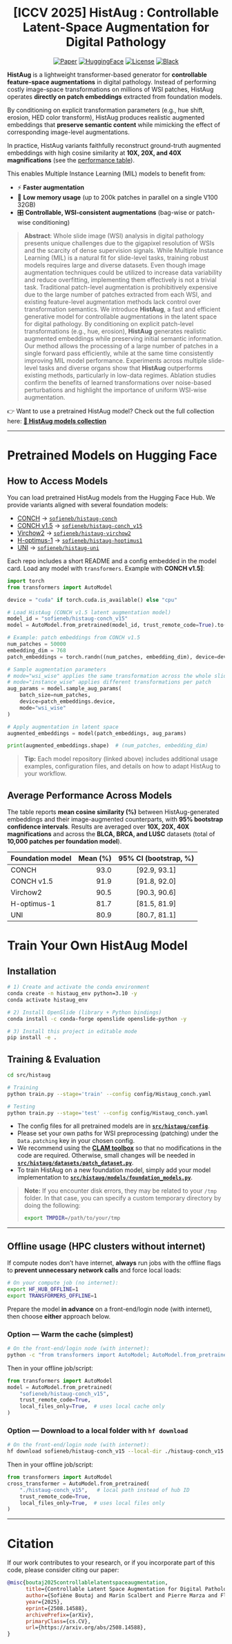 

<div align="center">
<h1>[ICCV 2025] HistAug : Controllable Latent-Space Augmentation for Digital Pathology</h1>
</div>

<div align="center">


[![Paper](https://img.shields.io/badge/HistAug-arXiv.2508.14588-purple.svg)](https://arxiv.org/abs/2508.14588)
[![HuggingFace](https://img.shields.io/badge/HuggingFace-page-yellow.svg)](https://huggingface.co/collections/sofieneb/histaug-models-68a334437f71d35c7037a54e)
[![License](https://img.shields.io/badge/License-CC%20BY%204.0-lightgrey.svg)](./LICENSE)
[![Black](https://img.shields.io/badge/code%20style-black-000000.svg)](https://black.readthedocs.io/en/stable/)
</div>

 
**HistAug** is a lightweight transformer-based generator for **controllable feature-space augmentations** in digital pathology. Instead of performing costly image-space transformations on millions of WSI patches, HistAug operates **directly on patch embeddings** extracted from foundation models.

By conditioning on explicit transformation parameters (e.g., hue shift, erosion, HED color transform), HistAug produces realistic augmented embeddings that **preserve semantic content** while mimicking the effect of corresponding image-level augmentations.

In practice, HistAug variants faithfully reconstruct ground-truth augmented embeddings with high cosine similarity at **10X, 20X, and 40X magnifications** (see the [performance table](#average-performance-across-models)).

This enables Multiple Instance Learning (MIL) models to benefit from:

* ⚡ **Faster augmentation**
* 🧠 **Low memory usage** (up to 200k patches in parallel on a single V100 32GB)
* 🎛 **Controllable, WSI-consistent augmentations** (bag-wise or patch-wise conditioning)

> **Abstract**: Whole slide image (WSI) analysis in digital pathology presents unique challenges due to the gigapixel resolution of WSIs and the scarcity of dense supervision signals. While Multiple Instance Learning (MIL) is a natural fit for slide-level tasks, training robust models requires large and diverse datasets. Even though image augmentation techniques could be utilized to increase data variability and reduce overfitting, implementing them effectively is not a trivial task. Traditional patch-level augmentation is prohibitively expensive due to the large number of patches extracted from each WSI, and existing feature-level augmentation methods lack control over transformation semantics. We introduce **HistAug**, a fast and efficient generative model for controllable augmentations in the latent space for digital pathology. By conditioning on explicit patch-level transformations (e.g., hue, erosion), **HistAug** generates realistic augmented embeddings while preserving initial semantic information. Our method allows the processing of a large number of patches in a single forward pass efficiently, while at the same time consistently improving MIL model performance. Experiments across multiple slide-level tasks and diverse organs show that **HistAug** outperforms existing methods, particularly in low-data regimes. Ablation studies confirm the benefits of learned transformations over noise-based perturbations and highlight the importance of uniform WSI-wise augmentation.

👉 Want to use a pretrained HistAug model? Check out the full collection here: **[🤗 HistAug models collection](https://huggingface.co/collections/sofieneb/histaug-models-68a334437f71d35c7037a54e)**


---

# Pretrained Models on Hugging Face

## How to Access Models

You can load pretrained HistAug models from the Hugging Face Hub. We provide variants aligned with several foundation models:

* [CONCH](https://www.nature.com/articles/s41591-024-02856-4) → [`sofieneb/histaug-conch`](https://huggingface.co/sofieneb/histaug-conch)
* [CONCH v1.5](https://arxiv.org/abs/2411.19666) → [`sofieneb/histaug-conch_v15`](https://huggingface.co/sofieneb/histaug-conch_v15)
* [Virchow2](https://arxiv.org/abs/2408.00738) → [`sofieneb/histaug-virchow2`](https://huggingface.co/sofieneb/histaug-virchow2)
* [H-optimus-1](https://huggingface.co/bioptimus/H-optimus-1) → [`sofieneb/histaug-hoptimus1`](https://huggingface.co/sofieneb/histaug-hoptimus1)
* [UNI](https://www.nature.com/articles/s41591-024-02857-3) → [`sofieneb/histaug-uni`](https://huggingface.co/sofieneb/histaug-uni)

Each repo includes a short README and a config embedded in the model card. Load any model with `transformers`. Example with **CONCH v1.5]**:

```python
import torch
from transformers import AutoModel

device = "cuda" if torch.cuda.is_available() else "cpu"

# Load HistAug (CONCH v1.5 latent augmentation model)
model_id = "sofieneb/histaug-conch_v15"
model = AutoModel.from_pretrained(model_id, trust_remote_code=True).to(device)

# Example: patch embeddings from CONCH v1.5
num_patches = 50000
embedding_dim = 768
patch_embeddings = torch.randn((num_patches, embedding_dim), device=device)

# Sample augmentation parameters
# mode="wsi_wise" applies the same transformation across the whole slide
# mode="instance_wise" applies different transformations per patch
aug_params = model.sample_aug_params(
    batch_size=num_patches,
    device=patch_embeddings.device,
    mode="wsi_wise"
)

# Apply augmentation in latent space
augmented_embeddings = model(patch_embeddings, aug_params)

print(augmented_embeddings.shape)  # (num_patches, embedding_dim)
```

> **Tip:** Each model repository (linked above) includes additional usage examples, configuration files, and details on how to adapt HistAug to your workflow.
## Average Performance Across Models


The table reports **mean cosine similarity (%)** between HistAug-generated embeddings and their image-augmented counterparts, with **95% bootstrap confidence intervals**. Results are averaged over **10X, 20X, 40X magnifications** and across the **BLCA, BRCA, and LUSC** datasets (total of **10,000 patches per foundation model**).

| Foundation model | Mean (%) | 95% CI (bootstrap, %) |
| ---------------- | -------: | :-------------------: |
| CONCH            |     93.0 |     \[92.9, 93.1]     |
| CONCH v1.5       |     91.9 |     \[91.8, 92.0]     |
| Virchow2         |     90.5 |     \[90.3, 90.6]     |
| H-optimus-1      |     81.7 |     \[81.5, 81.9]     |
| UNI              |     80.9 |     \[80.7, 81.1]     |



# Train Your Own HistAug Model

## Installation

```bash
# 1) Create and activate the conda environment
conda create -n histaug_env python=3.10 -y
conda activate histaug_env

# 2) Install OpenSlide (library + Python bindings)
conda install -c conda-forge openslide openslide-python -y

# 3) Install this project in editable mode
pip install -e .
```

## Training & Evaluation

```bash
cd src/histaug

# Training
python train.py --stage='train' --config config/Histaug_conch.yaml

# Testing
python train.py --stage='test' --config config/Histaug_conch.yaml
```

* The config files for all pretrained models are in **[`src/histaug/config`](src/histaug/config/)**.
* Please set your own paths for WSI preprocessing (patching) under the `Data.patching` key in your chosen config.
* We recommend using the **[CLAM toolbox](https://github.com/mahmoodlab/CLAM/)** so that no modifications in the code are required. Otherwise, small changes will be needed in **[`src/histaug/datasets/patch_dataset.py`](src/histaug/datasets/patch_dataset.py)**.
* To train HistAug on a new foundation model, simply add your model implementation to **[`src/histaug/models/foundation_models.py`](src/histaug/models/foundation_models.py)**.

> **Note:** If you encounter disk errors, they may be related to your `/tmp` folder. In that case, you can specify a custom temporary directory by doing the following:
>
> ```bash
> export TMPDIR=/path/to/your/tmp
> ```

---

## Offline usage (HPC clusters without internet)

If compute nodes don’t have internet, **always** run jobs with the offline flags to **prevent unnecessary network calls** and force local loads:

```bash
# On your compute job (no internet):
export HF_HUB_OFFLINE=1
export TRANSFORMERS_OFFLINE=1
```

Prepare the model **in advance** on a front-end/login node (with internet), then choose **either** approach below.

### Option — Warm the cache (simplest)

```bash
# On the front-end/login node (with internet):
python -c "from transformers import AutoModel; AutoModel.from_pretrained('sofieneb/histaug-conch_v15', trust_remote_code=True)"
```

Then in your offline job/script:

```python
from transformers import AutoModel
model = AutoModel.from_pretrained(
    "sofieneb/histaug-conch_v15",
    trust_remote_code=True,
    local_files_only=True,  # uses local cache only
)
```

### Option — Download to a local folder with `hf download`

```bash
# On the front-end/login node (with internet):
hf download sofieneb/histaug-conch_v15 --local-dir ./histaug-conch_v15
```

Then in your offline job/script:

```python
from transformers import AutoModel
cross_transformer = AutoModel.from_pretrained(
    "./histaug-conch_v15",   # local path instead of hub ID
    trust_remote_code=True,
    local_files_only=True,  # uses local files only
)
```

---

# Citation

If our work contributes to your research, or if you incorporate part of this code, please consider citing our paper:

```bibtex
@misc{boutaj2025controllablelatentspaceaugmentation,
      title={Controllable Latent Space Augmentation for Digital Pathology}, 
      author={Sofiène Boutaj and Marin Scalbert and Pierre Marza and Florent Couzinie-Devy and Maria Vakalopoulou and Stergios Christodoulidis},
      year={2025},
      eprint={2508.14588},
      archivePrefix={arXiv},
      primaryClass={cs.CV},
      url={https://arxiv.org/abs/2508.14588}, 
}
```
